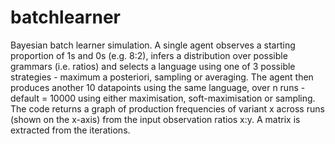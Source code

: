 # batchlearner
Bayesian batch learner simulation. A single agent observes a starting proportion of 1s and 0s (e.g. 8:2), infers a distribution over possible grammars (i.e. ratios) and selects a language using one of 3 possible strategies - maximum a posteriori, sampling or averaging. The agent then produces another 10 datapoints using the same language, over n runs - default = 10000 using either maximisation, soft-maximisation or sampling. 
The code returns a graph of production frequencies of variant x across runs (shown on the x-axis) from the input observation ratios x:y. 
A matrix is extracted from the iterations.
